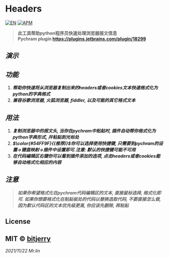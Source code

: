 # Headers

[![EN](https://img.shields.io/badge/Language-English-blue)](https://github.com/bitjerry/base/blob/main/README.md)
[![APM](https://img.shields.io/badge/license-MIT-2345.svg)](https://github.com/bitjerry/base)
>**此工具帮助python程序员快速处理浏览器报文信息<br>
Pychram plugin https://plugins.jetbrains.com/plugin/18299**

## _演示_

## _功能_

1. ***帮助你快速将从浏览器复制出来的headers或者cookies文本快速格式化为python的字典格式***
2. ***兼容谷歌浏览器, 火狐浏览器, fiddler, 以及可能的其它格式文本***

## _用法_

1. ***复制浏览器中的报文头, 当你在pychram中粘贴时, 插件自动帮你格式化为python字典形式, 并粘贴到光标处***
2. ***$\color{#54FF9F}{(推荐)}$你可以选择使用快捷键, 只需要到pychram的设置->键盘映射->插件中设置即可.注意: 默认的快捷键可能不可用***
3. ***在代码编辑区右键你可以看到插件添加的选项, 点击headers或者cookies能够自动格式化相应的内容***

## _注意_

>***如果你希望格式化在pychram代码编辑区的文本, 直接鼠标选择, 格式化即可. 如果你想要格式化在粘贴板处的代码以替换选取代码, 不要直接怎么做, 因为默认代码区的文本优先级更高, 你应该先删除, 再粘贴***

## License
MIT © [bitjerry](https://github.com/bitjerry/base/blob/main/LICENSE)
----------
*2021/11/22*
*Mr.lin*